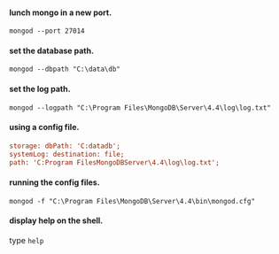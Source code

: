 #### lunch mongo in a new port.

`mongod --port 27014`

#### set the database path.

`mongod --dbpath "C:\data\db"`

#### set the log path.

`mongod --logpath "C:\Program Files\MongoDB\Server\4.4\log\log.txt"`

#### using a config file.

```cfg
storage: dbPath: 'C:datadb';
systemLog: destination: file;
path: 'C:Program FilesMongoDBServer\4.4\log\log.txt';
```

#### running the config files.

`mongod -f "C:\Program Files\MongoDB\Server\4.4\bin\mongod.cfg"`

#### display help on the shell.

type `help`
